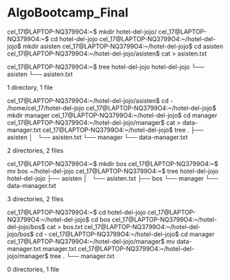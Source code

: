 # AlgoBootcamp_Final

cel_17@LAPTOP-NQ3799O4:~$ mkdir hotel-del-jojo/
cel_17@LAPTOP-NQ3799O4:~$ cd hotel-del-jojo
cel_17@LAPTOP-NQ3799O4:~/hotel-del-jojo$ mkdir asisten
cel_17@LAPTOP-NQ3799O4:~/hotel-del-jojo$ cd asisten
cel_17@LAPTOP-NQ3799O4:~/hotel-del-jojo/asisten$ cat > asisten.txt

cel_17@LAPTOP-NQ3799O4:~$ tree hotel-del-jojo
hotel-del-jojo
└── asisten
    └── asisten.txt

1 directory, 1 file

cel_17@LAPTOP-NQ3799O4:~/hotel-del-jojo/asisten$ cd -
/home/cel_17/hotel-del-jojo
cel_17@LAPTOP-NQ3799O4:~/hotel-del-jojo$ mkdir manager
cel_17@LAPTOP-NQ3799O4:~/hotel-del-jojo$ cd manager
cel_17@LAPTOP-NQ3799O4:~/hotel-del-jojo/manager$ cat > data-manager.txt
cel_17@LAPTOP-NQ3799O4:~/hotel-del-jojo$ tree
.
├── asisten
│   └── asisten.txt
└── manager
    └── data-manager.txt

2 directories, 2 files

cel_17@LAPTOP-NQ3799O4:~$ mkdir bos
cel_17@LAPTOP-NQ3799O4:~$ mv bos ~/hotel-del-jojo
cel_17@LAPTOP-NQ3799O4:~$ tree hotel-del-jojo
hotel-del-jojo
├── asisten
│   └── asisten.txt
├── bos
└── manager
    └── data-manager.txt

3 directories, 2 files




cel_17@LAPTOP-NQ3799O4:~$ cd hotel-del-jojo
cel_17@LAPTOP-NQ3799O4:~/hotel-del-jojo$ cd bos
cel_17@LAPTOP-NQ3799O4:~/hotel-del-jojo/bos$ cat > bos.txt
cel_17@LAPTOP-NQ3799O4:~/hotel-del-jojo/bos$ cd -
cel_17@LAPTOP-NQ3799O4:~/hotel-del-jojo$ cd manager
cel_17@LAPTOP-NQ3799O4:~/hotel-del-jojo/manager$ mv data-manager.txt manager.txt
cel_17@LAPTOP-NQ3799O4:~/hotel-del-jojo/manager$ tree
.
└── manager.txt

0 directories, 1 file


